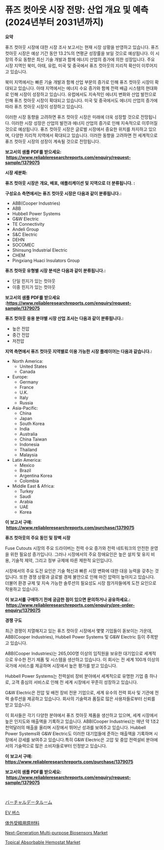 <p><h1>퓨즈 컷아웃 시장 전망: 산업 개요 및 예측 (2024년부터 2031년까지)</h1></p><p><strong>요약</strong></p>
<p><p>퓨즈 컷아웃 시장에 대한 시장 조사 보고서는 현재 시장 상황을 반영하고 있습니다. 퓨즈 컷아웃 시장은 예상 기간 동안 13.2%의 연평균 성장률을 보일 것으로 예상됩니다. 이 시장의 주요 동향은 최신 기술 개발과 함께 에너지 산업의 증가에 의한 성장입니다. 주요 시장 지역인 북미, 아태, 유럽, 미국 및 중국에서 퓨즈 컷아웃의 지리적 확산이 이루어지고 있습니다.</p><p>북미 지역에서는 빠른 기술 개발과 함께 산업 부문의 증가로 인해 퓨즈 컷아웃 시장이 확대되고 있습니다. 아태 지역에서는 에너지 수요 증가와 함께 전력 배급 시스템의 현대화로 인해 시장이 성장하고 있습니다. 유럽에서도 지속적인 에너지 변화와 산업 발전으로 인해 퓨즈 컷아웃 시장이 확대되고 있습니다. 미국 및 중국에서도 에너지 산업의 증가에 따라 퓨즈 컷아웃 시장이 성장하고 있습니다.</p><p>이러한 시장 동향을 고려하면 퓨즈 컷아웃 시장은 미래에 더욱 성장할 것으로 전망됩니다. 이러한 시장 성장은 산업의 발전과 에너지 산업의 증가로 인해 지속적으로 이루어질 것으로 예상됩니다. 퓨즈 컷아웃 시장은 글로벌 시장에서 중요한 위치를 차지하고 있으며, 다양한 지리적 지역에서 확대되고 있습니다. 이러한 동향을 고려하면 전 세계적으로 퓨즈 컷아웃 시장의 성장이 계속될 것으로 전망됩니다.</p></p>
<p><strong>보고서의 샘플 PDF를 받으세요: &nbsp;<a href="https://www.reliableresearchreports.com/enquiry/request-sample/1379075">https://www.reliableresearchreports.com/enquiry/request-sample/1379075</a></strong></p>
<p><strong>시장 세분화:</strong></p>
<p><strong> 퓨즈 컷아웃 시장은 개요, 배포, 애플리케이션 및 지역으로 더 분류됩니다. :</strong></p>
<p><strong>구성요소 측면에서는 퓨즈 컷아웃 시장은 다음과 같이 분류됩니다.:</strong></p>
<p><ul><li>ABB(Cooper Industries)</li><li>ABB</li><li>Hubbell Power Systems</li><li>G&W Electric</li><li>TE Connectivity</li><li>Andeli Group</li><li>S&C Electric</li><li>DEHN</li><li>SOCOMEC</li><li>Shinsung Industrial Electric</li><li>CHEM</li><li>Pingxiang Huaci Insulators Group</li></ul></p>
<p><strong> 퓨즈 컷아웃 유형별 시장 분석은 다음과 같이 분류됩니다.:</strong></p>
<p><ul><li>단일 힌지가 있는 컷아웃</li><li>이중 힌지가 있는 컷아웃</li></ul></p>
<p><strong>보고서의 샘플 PDF를 받으세요 :<a href="https://www.reliableresearchreports.com/enquiry/request-sample/1379075">https://www.reliableresearchreports.com/enquiry/request-sample/1379075</a></strong></p>
<p><strong> 퓨즈 컷아웃 응용 분야별 시장 산업 조사는 다음과 같이 분류됩니다.:</strong></p>
<p><ul><li>높은 전압</li><li>중간 전압</li><li>저전압</li></ul></p>
<p><strong>지역 측면에서 퓨즈 컷아웃 지역별로 이용 가능한 시장 플레이어는 다음과 같습니다.:</strong></p>
<p><ul>
    <li>
        North America:
        <ul>
            <li>United States</li>
            <li>Canada</li>
        </ul>
    </li>
    <li>
        Europe:
        <ul>
            <li>Germany</li>
            <li>France</li>
            <li>U.K.</li>
            <li>Italy</li>
            <li>Russia</li>
        </ul>
    </li>
    <li>
        Asia-Pacific:
        <ul>
            <li>China</li>
            <li>Japan</li>
            <li>South Korea</li>
            <li>India</li>
            <li>Australia</li>
            <li>China Taiwan</li>
            <li>Indonesia</li>
            <li>Thailand</li>
            <li>Malaysia</li>
        </ul>
    </li>
    <li>
        Latin America:
        <ul>
            <li>Mexico</li>
            <li>Brazil</li>
            <li>Argentina Korea</li>
            <li>Colombia</li>
        </ul>
    </li>
    <li>
        Middle East & Africa:
        <ul>
            <li>Turkey</li>
            <li>Saudi</li>
            <li>Arabia</li>
            <li>UAE</li>
            <li>Korea</li>
        </ul>
    </li>
    </ul></p>
<p><strong>이 보고서 구매: &nbsp;<a href="https://www.reliableresearchreports.com/purchase/1379075">https://www.reliableresearchreports.com/purchase/1379075</a></strong></p>
<p><strong>퓨즈 컷아웃의 주요 동인 및 장벽 시장</strong></p>
<p><p>Fuse Cutouts 시장의 주요 드라이버는 전력 수요 증가와 전력 네트워크의 안전한 운영을 위한 필요성 증가입니다. 그러나 시장에서의 주요 장애요인은 높은 설치 및 유지 비용, 기술적 제약, 그리고 정부 규제에 따른 제한적 요인입니다.</p><p>시장에서의 주요 도전 요인은 기술 혁신과 빠른 시장 변화에 대한 대응 능력을 갖추는 것입니다. 또한 경쟁 상황과 글로벌 경제 불안으로 인해 마진 압력이 높아지고 있습니다. 더불어 환경 규제 및 지속 가능한 솔루션의 필요성도 시장 참가자들에게 도전 요인으로 작용하고 있습니다.</p></p>
<p><strong>이 보고서를 구매하기 전에 궁금한 점이 있으면 문의하거나 공유하세요.: &nbsp;<a href="https://www.reliableresearchreports.com/enquiry/pre-order-enquiry/1379075">https://www.reliableresearchreports.com/enquiry/pre-order-enquiry/1379075</a></strong></p>
<p><strong>경쟁 구도</strong></p>
<p><p>최근 경쟁이 치열해지고 있는 퓨즈 컷아웃 시장에서 몇몇 기업들이 돋보이는 가운데, ABB(Cooper Industries), Hubbell Power Systems 및 G&W Electric 등이 주목받고 있습니다. </p><p>ABB(Cooper Industries)는 265,000명 이상의 임직원을 보유한 대기업으로 세계적으로 우수한 전기 제품 및 시스템을 생산하고 있습니다. 이 회사는 전 세계 100개 이상의 국가에 서비스를 제공하며 시장에서 높은 평가를 받고 있습니다.</p><p>Hubbell Power Systems는 전력설비 장비 분야에서 세계적으로 유명한 기업 중 하나로, 고객 중심의 서비스로 인해 전 세계 시장에서 꾸준히 성장하고 있습니다.</p><p>G&W Electric은 전압 및 배전 장비 전문 기업으로, 세계 유수의 전력 회사 및 기관에 전력 솔루션을 제공하고 있습니다. 회사의 기술력과 품질로 많은 사용자들로부터 신뢰를 받고 있습니다.</p><p>이 회사들은 각기 다양한 분야에서 퓨즈 컷아웃 제품을 생산하고 있으며, 세계 시장에서 높은 인지도와 매출액을 기록하고 있습니다. ABB(Cooper Industries)는 매년 약 1조2천억달러의 매출을 올리며 시장에서 뛰어난 성과를 보여주고 있습니다. Hubbell Power Systems와 G&W Electric도 이러한 대기업들에 준하는 매출액을 기록하며 시장에서 강세를 보여주고 있습니다.특히 G&W Electric은 고압 및 중압 전력설비 분야에서의 기술력으로 많은 소비자들로부터 인정받고 있습니다.</p></p>
<p><strong>이 보고서 구매: &nbsp; <a href="https://www.reliableresearchreports.com/purchase/1379075">https://www.reliableresearchreports.com/purchase/1379075</a></strong></p>
<p><strong>보고서의 샘플 PDF를 받으세요: &nbsp;<a href="https://www.reliableresearchreports.com/enquiry/request-sample/1379075">https://www.reliableresearchreports.com/enquiry/request-sample/1379075</a></strong><strong></strong></p>
<p>&nbsp;</p>
<p><p><a href="https://medium.com/@hazelnutt83/%E6%AC%A1%E3%81%AE%E6%96%87%E7%AB%A0%E3%82%92%E6%97%A5%E6%9C%AC%E8%AA%9E%E3%81%AB%E7%BF%BB%E8%A8%B3%E3%81%97%E3%81%BE%E3%81%99-2024%E5%B9%B4%E3%81%8B%E3%82%892031%E5%B9%B4%E3%81%BE%E3%81%A7%E3%81%AE%E6%9C%9F%E9%96%93%E3%81%AB%E4%BA%88%E6%B8%AC%E3%81%95%E3%82%8C%E3%82%8B%E3%83%90%E3%83%BC%E3%83%81%E3%83%A3%E3%83%AB%E3%83%87%E3%83%BC%E3%82%BF%E3%83%AB%E3%83%BC%E3%83%A0%E5%B8%82%E5%A0%B4%E3%81%AE%E5%88%86%E6%9E%90%E3%81%A8%E3%82%B5%E3%82%A4%E3%82%BA-53068d8ad6f0">バーチャルデータルーム</a></p><p><a href="https://github.com/hxzi07639916/Market-Research-Report-List-1/blob/main/7291161981.md">EV 버스</a></p><p><a href="https://github.com/ihabdkwlxs948/Market-Research-Report-List-1/blob/main/52556271379.md">体外受精用原材料</a></p><p><a href="https://issuu.com/reportprime-2/docs/next-generation-multi-purpose-biosensors-market-si">Next-Generation Multi-purpose Biosensors Market</a></p><p><a href="https://issuu.com/reportprime-2/docs/topical-absorbable-hemostat-market-size-2030.pptx">Topical Absorbable Hemostat Market</a></p></p>